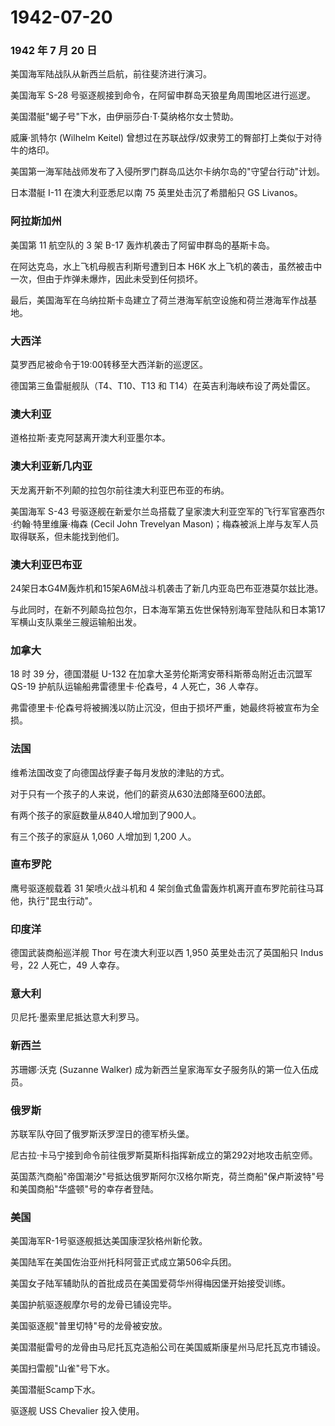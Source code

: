 # 1942-07-20

### 1942 年 7 月 20 日

美国海军陆战队从新西兰启航，前往斐济进行演习。

美国海军 S-28 号驱逐舰接到命令，在阿留申群岛天狼星角周围地区进行巡逻。

美国潜艇"蝎子号"下水，由伊丽莎白·T·莫纳格尔女士赞助。

威廉·凯特尔 (Wilhelm Keitel)
曾想过在苏联战俘/奴隶劳工的臀部打上类似于对待牛的烙印。

美国第一海军陆战师发布了入侵所罗门群岛瓜达尔卡纳尔岛的"守望台行动"计划。

日本潜艇 I-11 在澳大利亚悉尼以南 75 英里处击沉了希腊船只 GS Livanos。

### 阿拉斯加州

美国第 11 航空队的 3 架 B-17 轰炸机袭击了阿留申群岛的基斯卡岛。

在阿达克岛，水上飞机母舰吉利斯号遭到日本 H6K
水上飞机的袭击，虽然被击中一次，但由于炸弹未爆炸，因此未受到任何损坏。

最后，美国海军在乌纳拉斯卡岛建立了荷兰港海军航空设施和荷兰港海军作战基地。

### 大西洋

莫罗西尼被命令于19:00转移至大西洋新的巡逻区。

德国第三鱼雷艇舰队（T4、T10、T13 和 T14）在英吉利海峡布设了两处雷区。

### 澳大利亚

道格拉斯·麦克阿瑟离开澳大利亚墨尔本。

### 澳大利亚新几内亚

天龙离开新不列颠的拉包尔前往澳大利亚巴布亚的布纳。

美国海军 S-43
号驱逐舰在新爱尔兰岛搭载了皇家澳大利亚空军的飞行军官塞西尔·约翰·特里维廉·梅森
(Cecil John Trevelyan
Mason)；梅森被派上岸与友军人员取得联系，但未能找到他们。

### 澳大利亚巴布亚

24架日本G4M轰炸机和15架A6M战斗机袭击了新几内亚岛巴布亚港莫尔兹比港。

与此同时，在新不列颠岛拉包尔，日本海军第五佐世保特别海军登陆队和日本第17军横山支队乘坐三艘运输船出发。

### 加拿大

18 时 39 分，德国潜艇 U-132 在加拿大圣劳伦斯湾安蒂科斯蒂岛附近击沉盟军
QS-19 护航队运输船弗雷德里卡·伦森号，4 人死亡，36 人幸存。

弗雷德里卡·伦森号将被搁浅以防止沉没，但由于损坏严重，她最终将被宣布为全损。

### 法国

维希法国改变了向德国战俘妻子每月发放的津贴的方式。

对于只有一个孩子的人来说，他们的薪资从630法郎降至600法郎。

有两个孩子的家庭数量从840人增加到了900人。

有三个孩子的家庭从 1,060 人增加到 1,200 人。

### 直布罗陀

鹰号驱逐舰载着 31 架喷火战斗机和 4
架剑鱼式鱼雷轰炸机离开直布罗陀前往马耳他，执行"昆虫行动"。

### 印度洋

德国武装商船巡洋舰 Thor 号在澳大利亚以西 1,950 英里处击沉了英国船只
Indus 号，22 人死亡，49 人幸存。

### 意大利

贝尼托·墨索里尼抵达意大利罗马。

### 新西兰

苏珊娜·沃克 (Suzanne Walker)
成为新西兰皇家海军女子服务队的第一位入伍成员。

### 俄罗斯

苏联军队夺回了俄罗斯沃罗涅日的德军桥头堡。

尼古拉·卡马宁接到命令前往俄罗斯莫斯科指挥新成立的第292对地攻击航空师。

英国蒸汽商船"帝国潮汐"号抵达俄罗斯阿尔汉格尔斯克，荷兰商船"保卢斯波特"号和美国商船"华盛顿"号的幸存者登陆。

### 美国

美国海军R-1号驱逐舰抵达美国康涅狄格州新伦敦。

美国陆军在美国佐治亚州托科阿营正式成立第506伞兵团。

美国女子陆军辅助队的首批成员在美国爱荷华州得梅因堡开始接受训练。

美国护航驱逐舰摩尔号的龙骨已铺设完毕。

美国驱逐舰"普里切特"号的龙骨被安放。

美国潜艇雷号的龙骨由马尼托瓦克造船公司在美国威斯康星州马尼托瓦克市铺设。

美国扫雷舰"山雀"号下水。

美国潜艇Scamp下水。

驱逐舰 USS Chevalier 投入使用。